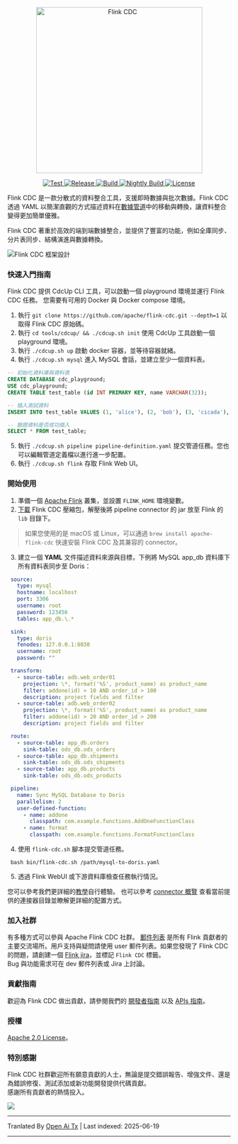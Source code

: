 <p align="center">
  <a href="https://nightlies.apache.org/flink/flink-cdc-docs-stable/"><img src="https://raw.githubusercontent.com/apache/flink-cdc/master/docs/static/fig/flinkcdc-logo.png" alt="Flink CDC" style="width: 375px;"></a>
</p>
<p align="center">
<a href="https://github.com/apache/flink-cdc/" target="_blank">
    <img src="https://img.shields.io/github/stars/apache/flink-cdc?style=social&label=Star&maxAge=2592000" alt="Test">
</a>
<a href="https://github.com/apache/flink-cdc/releases" target="_blank">
    <img src="https://img.shields.io/github/v/release/apache/flink-cdc?color=yellow" alt="Release">
</a>
<a href="https://github.com/apache/flink-cdc/actions/workflows/flink_cdc_ci.yml" target="_blank">
    <img src="https://img.shields.io/github/actions/workflow/status/apache/flink-cdc/flink_cdc_ci.yml?branch=master" alt="Build">
</a>
<a href="https://github.com/apache/flink-cdc/actions/workflows/flink_cdc_ci_nightly.yml" target="_blank">
    <img src="https://img.shields.io/github/actions/workflow/status/apache/flink-cdc/flink_cdc_ci_nightly.yml?branch=master&label=nightly" alt="Nightly Build">
</a>
<a href="https://github.com/apache/flink-cdc/tree/master/LICENSE" target="_blank">
    <img src="https://img.shields.io/static/v1?label=license&message=Apache License 2.0&color=white" alt="License">
</a>
</p>


Flink CDC 是一款分散式的資料整合工具，支援即時數據與批次數據。Flink CDC 透過 YAML 以簡潔直觀的方式描述資料在[數據管道](https://raw.githubusercontent.com/apache/flink-cdc/master/docs/content/docs/core-concept/data-pipeline.md)中的移動與轉換，讓資料整合變得更加簡單優雅。

Flink CDC 著重於高效的端到端數據整合，並提供了豐富的功能，例如全庫同步、分片表同步、結構演進與數據轉換。

![Flink CDC 框架設計](https://raw.githubusercontent.com/apache/flink-cdc/master/docs/static/fig/architecture.png)

### 快速入門指南

Flink CDC 提供 CdcUp CLI 工具，可以啟動一個 playground 環境並運行 Flink CDC 任務。
您需要有可用的 Docker 與 Docker compose 環境。

1. 執行 `git clone https://github.com/apache/flink-cdc.git --depth=1` 以取得 Flink CDC 原始碼。
2. 執行 `cd tools/cdcup/ && ./cdcup.sh init` 使用 CdcUp 工具啟動一個 playground 環境。
3. 執行 `./cdcup.sh up` 啟動 docker 容器，並等待容器就緒。
4. 執行 `./cdcup.sh mysql` 進入 MySQL 會話，並建立至少一個資料表。

```sql
-- 初始化資料庫與資料表
CREATE DATABASE cdc_playground;
USE cdc_playground;
CREATE TABLE test_table (id INT PRIMARY KEY, name VARCHAR(32));

-- 插入測試資料
INSERT INTO test_table VALUES (1, 'alice'), (2, 'bob'), (3, 'cicada'), (4, 'derrida');

-- 驗證資料是否成功插入
SELECT * FROM test_table;
```

5. 執行 `./cdcup.sh pipeline pipeline-definition.yaml` 提交管道任務。您也可以編輯管道定義檔以進行進一步配置。
6. 執行 `./cdcup.sh flink` 存取 Flink Web UI。

### 開始使用

1. 準備一個 [Apache Flink](https://nightlies.apache.org/flink/flink-docs-master/docs/try-flink/local_installation/#starting-and-stopping-a-local-cluster) 叢集，並設置 `FLINK_HOME` 環境變數。
2. [下載](https://github.com/apache/flink-cdc/releases) Flink CDC 壓縮包，解壓後將 pipeline connector 的 jar 放至 Flink 的 `lib` 目錄下。

> 如果您使用的是 macOS 或 Linux，可以通過 `brew install apache-flink-cdc` 快速安裝 Flink CDC 及其兼容的 connector。

3. 建立一個 **YAML** 文件描述資料來源與目標，下例將 MySQL app_db 資料庫下所有資料表同步至 Doris：
  ```yaml
   source:
     type: mysql
     hostname: localhost
     port: 3306
     username: root
     password: 123456
     tables: app_db.\.*

   sink:
     type: doris
     fenodes: 127.0.0.1:8030
     username: root
     password: ""

   transform:
     - source-table: adb.web_order01
       projection: \*, format('%S', product_name) as product_name
       filter: addone(id) > 10 AND order_id > 100
       description: project fields and filter
     - source-table: adb.web_order02
       projection: \*, format('%S', product_name) as product_name
       filter: addone(id) > 20 AND order_id > 200
       description: project fields and filter

   route:
     - source-table: app_db.orders
       sink-table: ods_db.ods_orders
     - source-table: app_db.shipments
       sink-table: ods_db.ods_shipments
     - source-table: app_db.products
       sink-table: ods_db.ods_products

   pipeline:
     name: Sync MySQL Database to Doris
     parallelism: 2
     user-defined-function:
       - name: addone
         classpath: com.example.functions.AddOneFunctionClass
       - name: format
         classpath: com.example.functions.FormatFunctionClass
  ```
4. 使用 `flink-cdc.sh` 腳本提交管道任務。
 ```shell
  bash bin/flink-cdc.sh /path/mysql-to-doris.yaml
 ```
5. 透過 Flink WebUI 或下游資料庫檢查任務執行情況。

您可以參考我們更詳細的[教學](https://raw.githubusercontent.com/apache/flink-cdc/master/docs/content/docs/get-started/quickstart/mysql-to-doris.md)自行體驗。
也可以參考 [connector 概覽](https://raw.githubusercontent.com/apache/flink-cdc/master/docs/content/docs/connectors/pipeline-connectors/overview.md) 查看當前提供的連接器目錄並瞭解更詳細的配置方式。

### 加入社群

有多種方式可以參與 Apache Flink CDC 社群。
[郵件列表](https://flink.apache.org/what-is-flink/community/#mailing-lists) 是所有 Flink 貢獻者的主要交流場所。用戶支持與疑問請使用 user 郵件列表。如果您發現了 Flink CDC 的問題，請創建一個 [Flink jira](https://issues.apache.org/jira/projects/FLINK/summary)，並標記 `Flink CDC` 標籤。   
Bug 與功能需求可在 dev 郵件列表或 Jira 上討論。

### 貢獻指南

歡迎為 Flink CDC 做出貢獻，請參閱我們的 [開發者指南](https://raw.githubusercontent.com/apache/flink-cdc/master/docs/content/docs/developer-guide/contribute-to-flink-cdc.md)
以及 [APIs 指南](https://raw.githubusercontent.com/apache/flink-cdc/master/docs/content/docs/developer-guide/understand-flink-cdc-api.md)。

### 授權

[Apache 2.0 License](LICENSE)。

### 特別感謝

Flink CDC 社群歡迎所有願意貢獻的人士，無論是提交錯誤報告、增強文件、還是為錯誤修復、測試添加或新功能開發提供代碼貢獻。     
感謝所有貢獻者的熱情投入。

<a href="https://github.com/apache/flink-cdc/graphs/contributors">
  <img src="https://contrib.rocks/image?repo=apache/flink-cdc"/>
</a>


---

Tranlated By [Open Ai Tx](https://github.com/OpenAiTx/OpenAiTx) | Last indexed: 2025-06-19

---